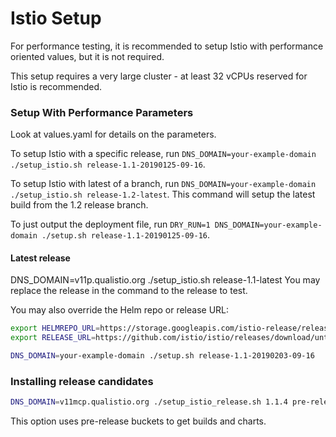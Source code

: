 # Istio Setup

For performance testing, it is recommended to setup Istio with performance oriented values, but it is not required.

This setup requires a very large cluster - at least 32 vCPUs reserved for Istio is recommended.

### Setup With Performance Parameters

Look at values.yaml for details on the parameters.

To setup Istio with a specific release, run `DNS_DOMAIN=your-example-domain ./setup_istio.sh release-1.1-20190125-09-16`.

To setup Istio with latest of a branch, run `DNS_DOMAIN=your-example-domain ./setup_istio.sh release-1.2-latest`.
This command will setup the latest build from the 1.2 release branch.

To just output the deployment file, run `DRY_RUN=1 DNS_DOMAIN=your-example-domain ./setup.sh release-1.1-20190125-09-16`.

#### Latest release
DNS_DOMAIN=v11p.qualistio.org ./setup_istio.sh release-1.1-latest
You may replace the release in the command to the release to test.

You may also override the Helm repo or release URL:

```bash
export HELMREPO_URL=https://storage.googleapis.com/istio-release/releases/1.1.0-rc.0/charts/index.yaml
export RELEASE_URL=https://github.com/istio/istio/releases/download/untagged-c41cff3404b8cc79a97e/istio-1.1.0-rc.0-linux.tar.gz

DNS_DOMAIN=your-example-domain ./setup.sh release-1.1-20190203-09-16
```

### Installing release candidates
```bash
DNS_DOMAIN=v11mcp.qualistio.org ./setup_istio_release.sh 1.1.4 pre-release
```
This option uses pre-release buckets to get builds and charts.
